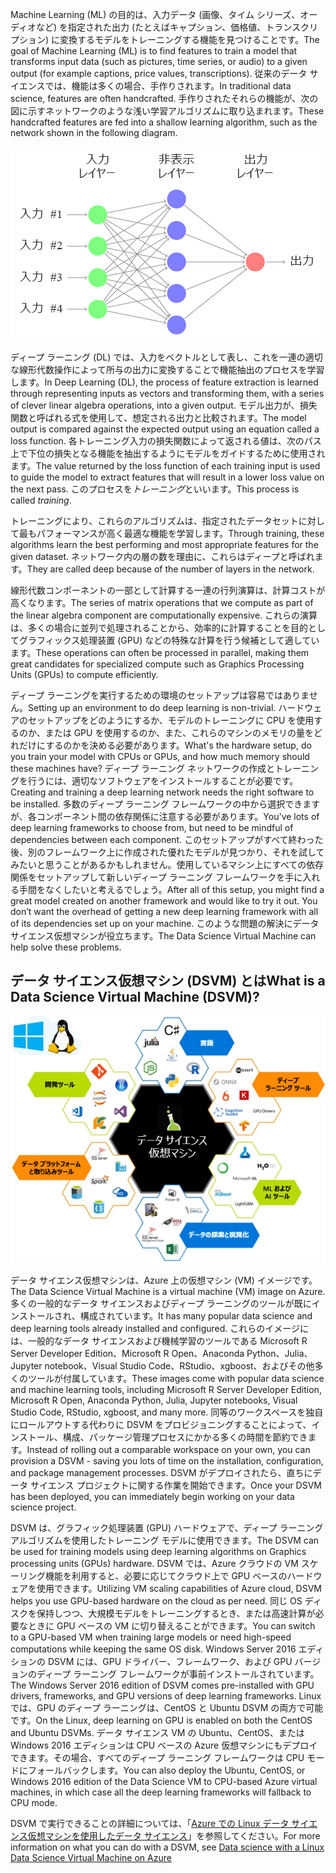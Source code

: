 <span data-ttu-id="88fd8-101">Machine Learning (ML) の目的は、入力データ (画像、タイム シリーズ、オーディオなど) を指定された出力 (たとえばキャプション、価格値、トランスクリプション) に変換するモデルをトレーニングする機能を見つけることです。</span><span class="sxs-lookup"><span data-stu-id="88fd8-101">The goal of Machine Learning (ML) is to find features to train a model that transforms input data (such as pictures, time series, or audio) to a given output (for example captions, price values, transcriptions).</span></span> <span data-ttu-id="88fd8-102">従来のデータ サイエンスでは、機能は多くの場合、手作りされます。</span><span class="sxs-lookup"><span data-stu-id="88fd8-102">In traditional data science, features are often handcrafted.</span></span> <span data-ttu-id="88fd8-103">手作りされたそれらの機能が、次の図に示すネットワークのような浅い学習アルゴリズムに取り込まれます。</span><span class="sxs-lookup"><span data-stu-id="88fd8-103">These handcrafted features are fed into a shallow learning algorithm, such as the network shown in the following diagram.</span></span> 

![フィード フォワード ディープ ニューラル ネットワークの Canonical 例です。](../media/2-image1.PNG)

<span data-ttu-id="88fd8-105">ディープ ラーニング (DL) では、入力をベクトルとして表し、これを一連の適切な線形代数操作によって所与の出力に変換することで機能抽出のプロセスを学習します。</span><span class="sxs-lookup"><span data-stu-id="88fd8-105">In Deep Learning (DL), the process of feature extraction is learned through representing inputs as vectors and transforming them, with a series of clever linear algebra operations, into a given output.</span></span>  <span data-ttu-id="88fd8-106">モデル出力が、損失関数と呼ばれる式を使用して、想定される出力と比較されます。</span><span class="sxs-lookup"><span data-stu-id="88fd8-106">The model output is compared against the expected output using an equation called a loss function.</span></span> <span data-ttu-id="88fd8-107">各トレーニング入力の損失関数によって返される値は、次のパス上で下位の損失となる機能を抽出するようにモデルをガイドするために使用されます。</span><span class="sxs-lookup"><span data-stu-id="88fd8-107">The value returned by the loss function of each training input is used to guide the model to extract features that will result in a lower loss value on the next pass.</span></span> <span data-ttu-id="88fd8-108">このプロセスを*トレーニング*といいます。</span><span class="sxs-lookup"><span data-stu-id="88fd8-108">This process is called *training*.</span></span> 

<span data-ttu-id="88fd8-109">トレーニングにより、これらのアルゴリズムは、指定されたデータセットに対して最もパフォーマンスが高く最適な機能を学習します。</span><span class="sxs-lookup"><span data-stu-id="88fd8-109">Through training, these algorithms learn the best performing and most appropriate features for the given dataset.</span></span> <span data-ttu-id="88fd8-110">ネットワーク内の層の数を理由に、これらはディープと呼ばれます。</span><span class="sxs-lookup"><span data-stu-id="88fd8-110">They are called deep because of the number of layers in the network.</span></span>  

<span data-ttu-id="88fd8-111">線形代数コンポーネントの一部として計算する一連の行列演算は、計算コストが高くなります。</span><span class="sxs-lookup"><span data-stu-id="88fd8-111">The series of matrix operations that we compute as part of the linear algebra component are computationally expensive.</span></span> <span data-ttu-id="88fd8-112">これらの演算は、多くの場合に並列で処理されることから、効率的に計算することを目的としてグラフィックス処理装置 (GPU) などの特殊な計算を行う候補として適しています。</span><span class="sxs-lookup"><span data-stu-id="88fd8-112">These operations can often be processed in parallel, making them great candidates for specialized compute such as Graphics Processing Units (GPUs) to compute efficiently.</span></span>

<span data-ttu-id="88fd8-113">ディープ ラーニングを実行するための環境のセットアップは容易ではありません。</span><span class="sxs-lookup"><span data-stu-id="88fd8-113">Setting up an environment to do deep learning is non-trivial.</span></span> <span data-ttu-id="88fd8-114">ハードウェアのセットアップをどのようにするか、モデルのトレーニングに CPU を使用するのか、または GPU を使用するのか、また、これらのマシンのメモリの量をどれだけにするのかを決める必要があります。</span><span class="sxs-lookup"><span data-stu-id="88fd8-114">What's the hardware setup, do you train your model with CPUs or GPUs, and how much memory should these machines have?</span></span> <span data-ttu-id="88fd8-115">ディープ ラーニング ネットワークの作成とトレーニングを行うには、適切なソフトウェアをインストールすることが必要です。</span><span class="sxs-lookup"><span data-stu-id="88fd8-115">Creating and training a deep learning network needs the right software to be installed.</span></span> <span data-ttu-id="88fd8-116">多数のディープ ラーニング フレームワークの中から選択できますが、各コンポーネント間の依存関係に注意する必要があります。</span><span class="sxs-lookup"><span data-stu-id="88fd8-116">You've lots of  deep learning frameworks to choose from, but need to be mindful of dependencies between each component.</span></span> <span data-ttu-id="88fd8-117">このセットアップがすべて終わった後、別のフレームワーク上に作成された優れたモデルが見つかり、それを試してみたいと思うことがあるかもしれません。使用しているマシン上にすべての依存関係をセットアップして新しいディープ ラーニング フレームワークを手に入れる手間をなくしたいと考えるでしょう。</span><span class="sxs-lookup"><span data-stu-id="88fd8-117">After all of this setup, you might find a great model created on another framework and would like to try it out. You don’t want the overhead of getting a new deep learning framework with all of its dependencies set up on your machine.</span></span> <span data-ttu-id="88fd8-118">このような問題の解決にデータ サイエンス仮想マシンが役立ちます。</span><span class="sxs-lookup"><span data-stu-id="88fd8-118">The Data Science Virtual Machine can help solve these problems.</span></span> 

## <a name="what-is-a-data-science-virtual-machine-dsvm"></a><span data-ttu-id="88fd8-119">データ サイエンス仮想マシン (DSVM) とは</span><span class="sxs-lookup"><span data-stu-id="88fd8-119">What is a Data Science Virtual Machine (DSVM)?</span></span>

![データ サイエンス仮想マシンのインフォグラフィック。データ サイエンス仮想マシンが、データ分析、機械学習、AI トレーニングでよく使用される一般的なツールを使用して、どのように事前インストール、構成、テストされているかを表しています。](../media/2-image2.PNG)

<span data-ttu-id="88fd8-121">データ サイエンス仮想マシンは、Azure 上の仮想マシン (VM) イメージです。</span><span class="sxs-lookup"><span data-stu-id="88fd8-121">The Data Science Virtual Machine is a virtual machine (VM) image on Azure.</span></span> <span data-ttu-id="88fd8-122">多くの一般的なデータ サイエンスおよびディープ ラーニングのツールが既にインストールされ、構成されています。</span><span class="sxs-lookup"><span data-stu-id="88fd8-122">It has many popular data science and deep learning tools already installed and configured.</span></span> <span data-ttu-id="88fd8-123">これらのイメージには、一般的なデータ サイエンスおよび機械学習のツールである Microsoft R Server Developer Edition、Microsoft R Open、Anaconda Python、Julia、Jupyter notebook、Visual Studio Code、RStudio、xgboost、およびその他多くのツールが付属しています。</span><span class="sxs-lookup"><span data-stu-id="88fd8-123">These images come with popular data science and machine learning tools, including Microsoft R Server Developer Edition, Microsoft R Open, Anaconda Python, Julia, Jupyter notebooks, Visual Studio Code, RStudio, xgboost, and many more.</span></span>  <span data-ttu-id="88fd8-124">同等のワークスペースを独自にロールアウトする代わりに DSVM をプロビジョニングすることによって、インストール、構成、パッケージ管理プロセスにかかる多くの時間を節約できます。</span><span class="sxs-lookup"><span data-stu-id="88fd8-124">Instead of rolling out a comparable workspace on your own, you can provision a DSVM - saving you lots of time on the installation, configuration, and package management processes.</span></span> <span data-ttu-id="88fd8-125">DSVM がデプロイされたら、直ちにデータ サイエンス プロジェクトに関する作業を開始できます。</span><span class="sxs-lookup"><span data-stu-id="88fd8-125">Once your DSVM has been deployed, you can immediately begin working on your data science project.</span></span>

<span data-ttu-id="88fd8-126">DSVM は、グラフィック処理装置 (GPU) ハードウェアで、ディープ ラーニング アルゴリズムを使用したトレーニング モデルに使用できます。</span><span class="sxs-lookup"><span data-stu-id="88fd8-126">The DSVM can be used for training models using deep learning algorithms on Graphics processing units (GPUs) hardware.</span></span> <span data-ttu-id="88fd8-127">DSVM では、Azure クラウドの VM スケーリング機能を利用すると、必要に応じてクラウド上で GPU ベースのハードウェアを使用できます。</span><span class="sxs-lookup"><span data-stu-id="88fd8-127">Utilizing VM scaling capabilities of Azure cloud, DSVM helps you use GPU-based hardware on the cloud as per need.</span></span> <span data-ttu-id="88fd8-128">同じ OS ディスクを保持しつつ、大規模モデルをトレーニングするとき、または高速計算が必要なときに GPU ベースの VM に切り替えることができます。</span><span class="sxs-lookup"><span data-stu-id="88fd8-128">You can switch to a GPU-based VM when training large models or need high-speed computations while keeping the same OS disk.</span></span> <span data-ttu-id="88fd8-129">Windows Server 2016 エディションの DSVM には、GPU ドライバー、フレームワーク、および GPU バージョンのディープ ラーニング フレームワークが事前インストールされています。</span><span class="sxs-lookup"><span data-stu-id="88fd8-129">The Windows Server 2016 edition of DSVM comes pre-installed with GPU drivers, frameworks, and GPU versions of deep learning frameworks.</span></span> <span data-ttu-id="88fd8-130">Linux では、GPU のディープ ラーニングは、CentOS と Ubuntu DSVM の両方で可能です。</span><span class="sxs-lookup"><span data-stu-id="88fd8-130">On the Linux, deep learning on GPU is enabled on both the CentOS and Ubuntu DSVMs.</span></span> <span data-ttu-id="88fd8-131">データ サイエンス VM の Ubuntu、CentOS、または Windows 2016 エディションは CPU ベースの Azure 仮想マシンにもデプロイできます。その場合、すべてのディープ ラーニング フレームワークは CPU モードにフォールバックします。</span><span class="sxs-lookup"><span data-stu-id="88fd8-131">You can also deploy the Ubuntu, CentOS, or Windows 2016 edition of the Data Science VM to CPU-based Azure virtual machines, in which case all the deep learning frameworks will fallback to CPU mode.</span></span> 

<span data-ttu-id="88fd8-132">DSVM で実行できることの詳細については、「[Azure での Linux データ サイエンス仮想マシンを使用したデータ サイエンス](https://docs.microsoft.com/azure/machine-learning/data-science-virtual-machine/linux-dsvm-walkthrough)」を参照してください。</span><span class="sxs-lookup"><span data-stu-id="88fd8-132">For more information on what you can do with a DSVM, see [Data science with a Linux Data Science Virtual Machine on Azure](https://docs.microsoft.com/azure/machine-learning/data-science-virtual-machine/linux-dsvm-walkthrough)</span></span>



